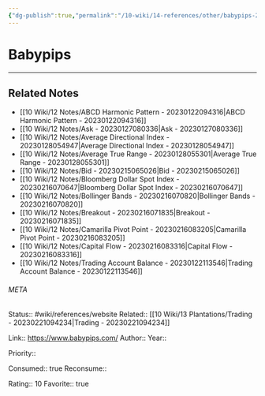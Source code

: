 ```yaml
---
{"dg-publish":true,"permalink":"/10-wiki/14-references/other/babypips-20230122084125/"}
---
```


# Babypips
---

## Related Notes
- [[10 Wiki/12 Notes/ABCD Harmonic Pattern - 20230122094316\|ABCD Harmonic Pattern - 20230122094316]]
- [[10 Wiki/12 Notes/Ask - 20230127080336\|Ask - 20230127080336]]
- [[10 Wiki/12 Notes/Average Directional Index - 20230128054947\|Average Directional Index - 20230128054947]]
- [[10 Wiki/12 Notes/Average True Range - 20230128055301\|Average True Range - 20230128055301]]
- [[10 Wiki/12 Notes/Bid - 20230215065026\|Bid - 20230215065026]]
- [[10 Wiki/12 Notes/Bloomberg Dollar Spot Index - 20230216070647\|Bloomberg Dollar Spot Index - 20230216070647]]
- [[10 Wiki/12 Notes/Bollinger Bands - 20230216070820\|Bollinger Bands - 20230216070820]]
- [[10 Wiki/12 Notes/Breakout - 20230216071835\|Breakout - 20230216071835]]
- [[10 Wiki/12 Notes/Camarilla Pivot Point - 20230216083205\|Camarilla Pivot Point - 20230216083205]]
- [[10 Wiki/12 Notes/Capital Flow - 20230216083316\|Capital Flow - 20230216083316]]
- [[10 Wiki/12 Notes/Trading Account Balance - 20230122113546\|Trading Account Balance - 20230122113546]]




###### META
Status:: #wiki/references/website
Related:: [[10 Wiki/13 Plantations/Trading - 20230221094234\|Trading - 20230221094234]]

Link:: https://www.babypips.com/
Author:: 
Year:: 

Priority:: 

Consumed:: true
Reconsume:: 

Rating:: 10
Favorite:: true
